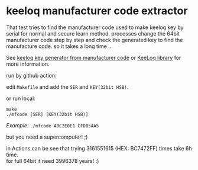 # keeloq manufacturer code extractor
That test tries to find the manufacturer code used to make keeloq key by serial for normal and secure learn method. processes change the 64bit manufacturer code step by step and check the generated key to find the manufacture code. so it takes a long time ...

See [keeloq key generator from manufacturer code](https://github.com/ioelectro/hcs-programmer-soft) or [KeeLoq library](https://github.com/liyanboy74/KeeLoq) for more information.

run by github action:

edit `Makefile` and add the `SER` and `KEY(32bit HSB)`.

or run local:
```
make
./mfcode [SER] [KEY(32bit HSB)] 
```
*Example:* `./mfcode A9C2E0E1 CFD85AA5`

but you need a supercomputer! ;)

in Actions can be see that trying 3161551615 (HEX: BC7472FF) times take 6h time.<br>
for full 64bit it need 3996378 years! :)



